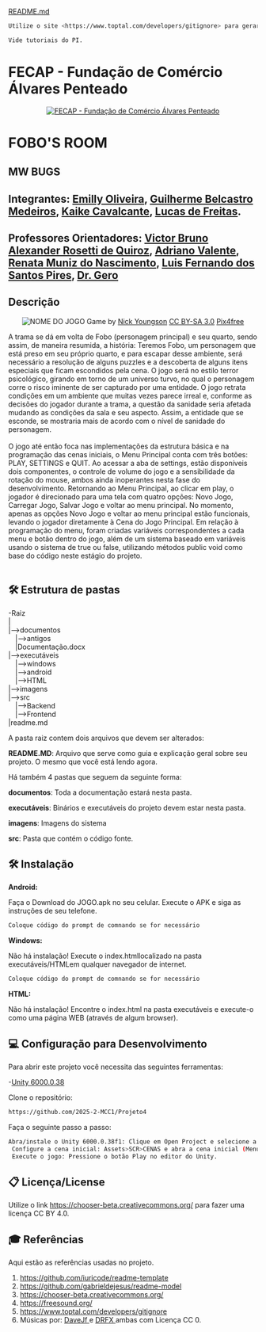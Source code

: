 [README.md](https://github.com/user-attachments/files/22894973/README.md)
```sh
Utilize o site <https://www.toptal.com/developers/gitignore> para gerar seu arquivo gitignore e apague este campo.

Vide tutoriais do PI.
```

# FECAP - Fundação de Comércio Álvares Penteado

<p align="center">
<a href= "https://www.fecap.br/"><img src="https://encrypted-tbn0.gstatic.com/images?q=tbn:ANd9GcRhZPrRa89Kma0ZZogxm0pi-tCn_TLKeHGVxywp-LXAFGR3B1DPouAJYHgKZGV0XTEf4AE&usqp=CAU" alt="FECAP - Fundação de Comércio Álvares Penteado" border="0"></a>
</p>

# FOBO'S ROOM

## MW BUGS

## Integrantes: [Emilly Oliveira](https://www.linkedin.com/in/emilly-oliveira-860ba32b4?utm_source=share&utm_campaign=share_via&utm_content=profile&utm_medium=android_app), [Guilherme Belcastro Medeiros](www.linkedin.com/in/guilherme-belcastro-medeiros-785598281), [Kaike Cavalcante](https://www.linkedin.com/in/kaike-cavalcante-7283a0266?utm_source=share&utm_campaign=share_via&utm_content=profile&utm_medium=android_app), [Lucas de Freitas](https://www.linkedin.com/in/lucas-soares-a6b677364?utm_source=share&utm_campaign=share_via&utm_content=profile&utm_medium=android_app).

## Professores Orientadores: <a href="https://www.linkedin.com/in/victorbarq/">Victor Bruno Alexander Rosetti de Quiroz</a>, <a href="https://www.linkedin.com/in/adriano-valente-534576135/">Adriano Valente</a>, <a href="https://www.linkedin.com/in/remuniz/">Renata Muniz do Nascimento</a>, <a href="https://www.linkedin.com/in/luisspires/">Luis Fernando dos Santos Pires</a>, <a href="https://www.linkedin.com/in/victorbarq/">Dr. Gero</a>

## Descrição

<p align="center">
<img src="https://pix4free.org/assets/library/2021-01-20/originals/game.jpg" alt="NOME DO JOGO" border="0">
  Game by <a href="http://www.nyphotographic.com/">Nick Youngson</a> <a rel="license" href="https://creativecommons.org/licenses/by-sa/3.0/">CC BY-SA 3.0</a> <a href="http://pix4free.org/">Pix4free</a>
</p>


A trama se dá em volta de Fobo (personagem principal) e seu quarto, sendo assim, de maneira resumida, a história: Teremos Fobo, um personagem que está preso em seu próprio quarto, e para escapar desse ambiente, será necessário a resolução de alguns puzzles e a descoberta de alguns itens especiais que ficam escondidos pela cena. O jogo será no estilo terror psicológico, girando em torno de um universo turvo, no qual o personagem corre o risco iminente de ser capturado por uma entidade. O jogo retrata condições em um ambiente que muitas vezes parece irreal e, conforme as decisões do jogador durante a trama, a questão da sanidade seria afetada mudando as condições da sala e seu aspecto. Assim, a entidade que se esconde, se mostraria mais de acordo com o nível de sanidade do personagem.
<br><br>
O jogo até então foca nas implementações da estrutura básica e na programação das cenas iniciais, o Menu Principal conta com três botões: PLAY, SETTINGS e QUIT. Ao acessar a aba de settings, estão disponíveis dois componentes, o controle de volume do jogo e a sensibilidade da rotação do mouse, ambos ainda inoperantes nesta fase do desenvolvimento. Retornando ao Menu Principal, ao clicar em play, o jogador é direcionado para uma tela com quatro opções: Novo Jogo, Carregar Jogo, Salvar Jogo e voltar ao menu principal. No momento, apenas as opções Novo Jogo e voltar ao menu principal estão funcionais, levando o jogador diretamente à Cena do Jogo Principal. Em relação à programação do menu, foram criadas variáveis correspondentes a cada menu e botão dentro do jogo, além de um sistema baseado em variáveis usando o sistema de true ou false, utilizando métodos public void como base do código neste estágio do projeto.
<br><br>


## 🛠 Estrutura de pastas

-Raiz<br>
|<br>
|-->documentos<br>
  &emsp;|-->antigos<br>
  &emsp;|Documentação.docx<br>
|-->executáveis<br>
  &emsp;|-->windows<br>
  &emsp;|-->android<br>
  &emsp;|-->HTML<br>
|-->imagens<br>
|-->src<br>
  &emsp;|-->Backend<br>
  &emsp;|-->Frontend<br>
|readme.md<br>

A pasta raiz contem dois arquivos que devem ser alterados:

<b>README.MD</b>: Arquivo que serve como guia e explicação geral sobre seu projeto. O mesmo que você está lendo agora.

Há também 4 pastas que seguem da seguinte forma:

<b>documentos</b>: Toda a documentação estará nesta pasta.

<b>executáveis</b>: Binários e executáveis do projeto devem estar nesta pasta.

<b>imagens</b>: Imagens do sistema

<b>src</b>: Pasta que contém o código fonte.

## 🛠 Instalação

<b>Android:</b>

Faça o Download do JOGO.apk no seu celular.
Execute o APK e siga as instruções de seu telefone.

```sh
Coloque código do prompt de comnando se for necessário
```

<b>Windows:</b>

Não há instalação!
Execute o index.htmllocalizado na pasta executáveis/HTMLem qualquer navegador de internet. 
```sh
Coloque código do prompt de comnando se for necessário
```

<b>HTML:</b>

Não há instalação!
Encontre o index.html na pasta executáveis e execute-o como uma página WEB (através de algum browser).

## 💻 Configuração para Desenvolvimento

Para abrir este projeto você necessita das seguintes ferramentas:

-<a href="https://unity.com/pt/releases/editor/whats-new/6000.0.38f1">Unity 6000.0.38</a>

Clone o repositório: <br>
```sh
https://github.com/2025-2-MCC1/Projeto4
```

Faça o seguinte passo a passo: <br>
```sh
Abra/instale o Unity 6000.0.38f1: Clique em Open Project e selecione a pasta onde se encontra o projeto.
 Configure a cena inicial: Assets>SCR>CENAS e abra a cena inicial (Menu).
 Execute o jogo: Pressione o botão Play no editor do Unity.
```

## 📋 Licença/License
Utilize o link <https://chooser-beta.creativecommons.org/> para fazer uma licença CC BY 4.0.

## 🎓 Referências

Aqui estão as referências usadas no projeto.

1. <https://github.com/iuricode/readme-template>
2. <https://github.com/gabrieldejesus/readme-model>
3. <https://chooser-beta.creativecommons.org/>
4. <https://freesound.org/>
5. <https://www.toptal.com/developers/gitignore>
6. Músicas por: <a href="https://freesound.org/people/DaveJf/sounds/616544/"> DaveJf </a> e <a href="https://freesound.org/people/DRFX/sounds/338986/"> DRFX </a> ambas com Licença CC 0.
